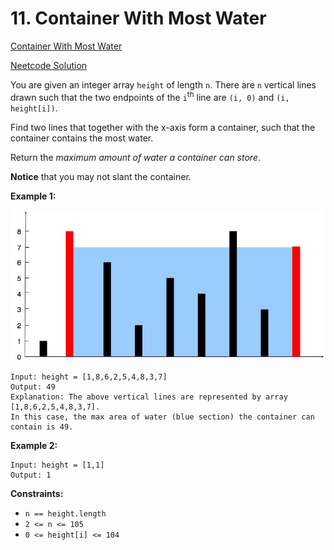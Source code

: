 # 11. Container With Most Water

[Container With Most Water](https://leetcode.com/problems/container-with-most-water/)

[Neetcode Solution](https://www.youtube.com/watch?v=UuiTKBwPgAo&pp=ygUibmVldGNvZGUgY29udGFpbmVyIHdpdGggbW9zdCB3YXRlcg%3D%3D)

You are given an integer array `height` of length `n`. There are `n` vertical
lines drawn such that the two endpoints of the `i`<sup>th</sup> line are
`(i, 0)` and `(i, height[i])`.

Find two lines that together with the x-axis form a container, such that the
container contains the most water.

Return the <em>maximum amount of water a container can store</em>.

<b>Notice</b> that you may not slant the container.

**Example 1:**

<img src="./container_with_most_water.jpg" />

```
Input: height = [1,8,6,2,5,4,8,3,7]
Output: 49
Explanation: The above vertical lines are represented by array [1,8,6,2,5,4,8,3,7].
In this case, the max area of water (blue section) the container can contain is 49.
```

**Example 2:**

```
Input: height = [1,1]
Output: 1
```

**Constraints:**

- `n == height.length`
- `2 <= n <= 105`
- `0 <= height[i] <= 104`

